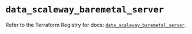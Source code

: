 # `data_scaleway_baremetal_server`

Refer to the Terraform Registry for docs: [`data_scaleway_baremetal_server`](https://registry.terraform.io/providers/scaleway/scaleway/2.42.1/docs/data-sources/baremetal_server).
